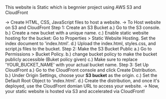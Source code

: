 This website is Static which is begnnier project using AWS S3 and CloudFront 

-> Create HTML, CSS, JavaScript files to host a website.
-> To Host website on S3 and CloudFront
    Step 1: Create an S3 Bucket
            a.) Go to the S3 console.
            b.) Create a new bucket with a unique name.
            c.) Enable static website hosting for the bucket:
                  Go to Properties > Static Website Hosting.
                  Set the index document to 'index.html'.
            d.) Upload the index.html, styles.css, and script.js files to the bucket.
    Step 2: Make the S3 Bucket Public
            a.) Go to Permissions > Bucket Policy.
            b.) change bucket policy to make the bucket publicly accessible (Buket policy given)
            c.) Make sure to replace 'YOUR_BUCKET_NAME' with your actual bucket name.
    Step 3: Set Up CloudFront
            a.) Go to the CloudFront console and click Create Distribution.
            b.) Under Origin Settings, choose your **S3 bucket** as the origin.
            c.) Set the Default Root Object to 'index.html'.
            d.) Create the distribution, and once it's deployed, use the CloudFront domian URL to access your 
                website.
  -> Now, your static website is hosted via S3 and accelerated via CloudFront!
